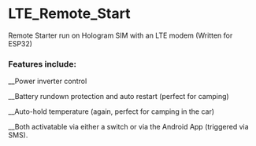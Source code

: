 # LTE_Remote_Start
Remote Starter run on Hologram SIM with an LTE modem (Written for ESP32)

### Features include:
__Power inverter control

__Battery rundown protection and auto restart (perfect for camping)

__Auto-hold temperature (again, perfect for camping in the car)

__Both activatable via either a switch or via the Android App (triggered via SMS).
